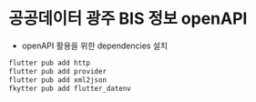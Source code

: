 # 공공데이터 광주 BIS 정보 openAPI

- openAPI 활용을 위한 dependencies 설치

```bash
flutter pub add http
flutter pub add provider
flutter pub add xml2json
fkytter pub add flutter_datenv
```
